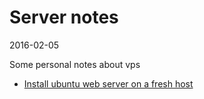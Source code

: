 Server notes
================
2016-02-05



Some personal notes about vps



- [Install ubuntu web server on a fresh host](https://github.com/lingtalfi/server-notes/blob/master/doc/install-ubuntu-webserver.md)